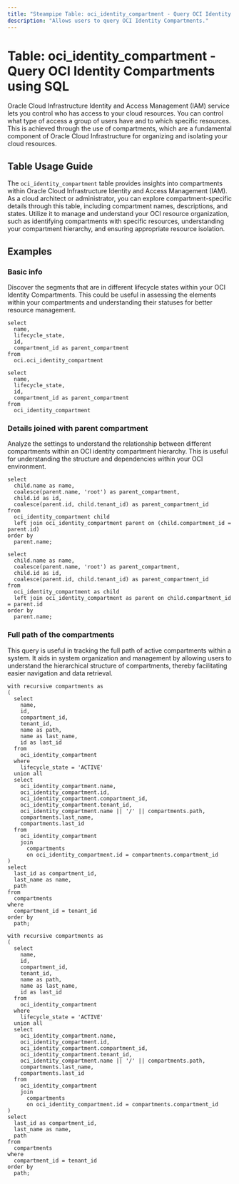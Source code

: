 ```yaml
---
title: "Steampipe Table: oci_identity_compartment - Query OCI Identity Compartments using SQL"
description: "Allows users to query OCI Identity Compartments."
---
```


# Table: oci_identity_compartment - Query OCI Identity Compartments using SQL

Oracle Cloud Infrastructure Identity and Access Management (IAM) service lets you control who has access to your cloud resources. You can control what type of access a group of users have and to which specific resources. This is achieved through the use of compartments, which are a fundamental component of Oracle Cloud Infrastructure for organizing and isolating your cloud resources.

## Table Usage Guide

The `oci_identity_compartment` table provides insights into compartments within Oracle Cloud Infrastructure Identity and Access Management (IAM). As a cloud architect or administrator, you can explore compartment-specific details through this table, including compartment names, descriptions, and states. Utilize it to manage and understand your OCI resource organization, such as identifying compartments with specific resources, understanding your compartment hierarchy, and ensuring appropriate resource isolation.

## Examples

### Basic info
Discover the segments that are in different lifecycle states within your OCI Identity Compartments. This could be useful in assessing the elements within your compartments and understanding their statuses for better resource management.

```sql+postgres
select
  name,
  lifecycle_state,
  id,
  compartment_id as parent_compartment
from
  oci.oci_identity_compartment
```

```sql+sqlite
select
  name,
  lifecycle_state,
  id,
  compartment_id as parent_compartment
from
  oci_identity_compartment
```

### Details joined with parent compartment
Analyze the settings to understand the relationship between different compartments within an OCI identity compartment hierarchy. This is useful for understanding the structure and dependencies within your OCI environment.

```sql+postgres
select
  child.name as name,
  coalesce(parent.name, 'root') as parent_compartment,
  child.id as id,
  coalesce(parent.id, child.tenant_id) as parent_compartment_id
from
  oci_identity_compartment child
  left join oci_identity_compartment parent on (child.compartment_id = parent.id)
order by
  parent.name;
```

```sql+sqlite
select
  child.name as name,
  coalesce(parent.name, 'root') as parent_compartment,
  child.id as id,
  coalesce(parent.id, child.tenant_id) as parent_compartment_id
from
  oci_identity_compartment as child
  left join oci_identity_compartment as parent on child.compartment_id = parent.id
order by
  parent.name;
```

### Full path of the compartments
This query is useful in tracking the full path of active compartments within a system. It aids in system organization and management by allowing users to understand the hierarchical structure of compartments, thereby facilitating easier navigation and data retrieval.

```sql+postgres
with recursive compartments as
(
  select
    name,
    id,
    compartment_id,
    tenant_id,
    name as path,
    name as last_name,
    id as last_id
  from
    oci_identity_compartment
  where
    lifecycle_state = 'ACTIVE'
  union all
  select
    oci_identity_compartment.name,
    oci_identity_compartment.id,
    oci_identity_compartment.compartment_id,
    oci_identity_compartment.tenant_id,
    oci_identity_compartment.name || '/' || compartments.path,
    compartments.last_name,
    compartments.last_id
  from
    oci_identity_compartment
    join
      compartments
      on oci_identity_compartment.id = compartments.compartment_id
)
select
  last_id as compartment_id,
  last_name as name,
  path
from
  compartments
where
  compartment_id = tenant_id
order by
  path;
```

```sql+sqlite
with recursive compartments as
(
  select
    name,
    id,
    compartment_id,
    tenant_id,
    name as path,
    name as last_name,
    id as last_id
  from
    oci_identity_compartment
  where
    lifecycle_state = 'ACTIVE'
  union all
  select
    oci_identity_compartment.name,
    oci_identity_compartment.id,
    oci_identity_compartment.compartment_id,
    oci_identity_compartment.tenant_id,
    oci_identity_compartment.name || '/' || compartments.path,
    compartments.last_name,
    compartments.last_id
  from
    oci_identity_compartment
    join
      compartments
      on oci_identity_compartment.id = compartments.compartment_id
)
select
  last_id as compartment_id,
  last_name as name,
  path
from
  compartments
where
  compartment_id = tenant_id
order by
  path;
```